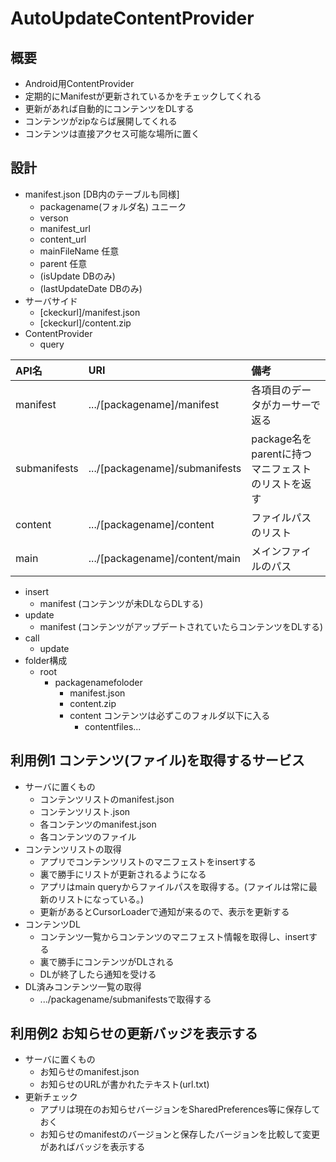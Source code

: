 AutoUpdateContentProvider
=========================
## 概要
- Android用ContentProvider
- 定期的にManifestが更新されているかをチェックしてくれる
- 更新があれば自動的にコンテンツをDLする
- コンテンツがzipならば展開してくれる
- コンテンツは直接アクセス可能な場所に置く

## 設計
- manifest.json [DB内のテーブルも同様]
  - packagename(フォルダ名) ユニーク
  - verson
  - manifest_url
  - content_url
  - mainFileName 任意
  - parent 任意
  - (isUpdate DBのみ)
  - (lastUpdateDate DBのみ)
- サーバサイド
  - [ckeckurl]/manifest.json
  - [ckeckurl]/content.zip
- ContentProvider
  - query

|API名        |URI                            |備考                                          |
|:------------|:------------------------------|:--------------------------------------------|
|manifest     |.../[packagename]/manifest     |各項目のデータがカーサーで返る                   |
|submanifests |.../[packagename]/submanifests |package名をparentに持つマニフェストのリストを返す |
|content      |.../[packagename]/content      |ファイルパスのリスト                            |
|main         |.../[packagename]/content/main |メインファイルのパス                            |

  - insert
    - manifest (コンテンツが未DLならDLする)
  - update
    - manifest (コンテンツがアップデートされていたらコンテンツをDLする)
  - call
    - update
- folder構成
  - root
    - packagenamefoloder
      - manifest.json
      - content.zip
      - content コンテンツは必ずこのフォルダ以下に入る
        - contentfiles...


## 利用例1 コンテンツ(ファイル)を取得するサービス
- サーバに置くもの
  - コンテンツリストのmanifest.json
  - コンテンツリスト.json
  - 各コンテンツのmanifest.json
  - 各コンテンツのファイル
- コンテンツリストの取得
  - アプリでコンテンツリストのマニフェストをinsertする
  - 裏で勝手にリストが更新されるようになる
  - アプリはmain queryからファイルパスを取得する。(ファイルは常に最新のリストになっている。)
  - 更新があるとCursorLoaderで通知が来るので、表示を更新する
- コンテンツDL
  - コンテンツ一覧からコンテンツのマニフェスト情報を取得し、insertする
  - 裏で勝手にコンテンツがDLされる
  - DLが終了したら通知を受ける
- DL済みコンテンツ一覧の取得
  - .../packagename/submanifestsで取得する

## 利用例2 お知らせの更新バッジを表示する
- サーバに置くもの
  - お知らせのmanifest.json
  - お知らせのURLが書かれたテキスト(url.txt)
- 更新チェック
  - アプリは現在のお知らせバージョンをSharedPreferences等に保存しておく
  - お知らせのmanifestのバージョンと保存したバージョンを比較して変更があればバッジを表示する




